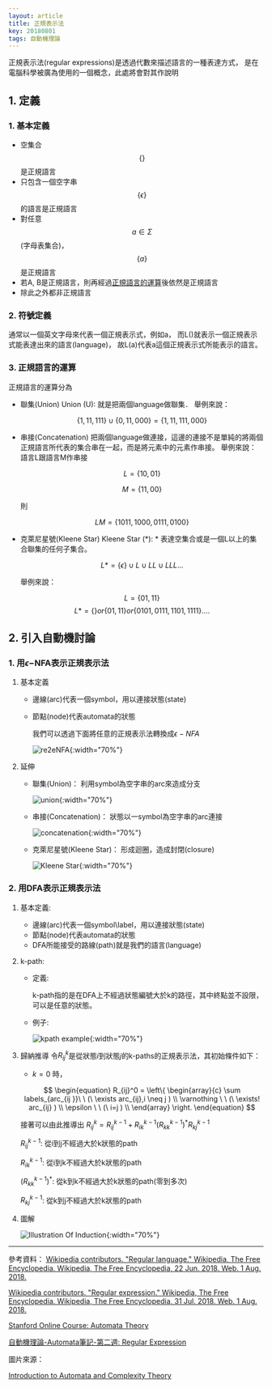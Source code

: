 ```yaml
---
layout: article
title: 正規表示法
key: 20180801
tags: 自動機理論
---
```


正規表示法(regular expressions)是透過代數來描述語言的一種表達方式，
是在電腦科學被廣為使用的一個概念，此處將會對其作說明

<!--more-->

## 1. 定義
### 1. 基本定義
* 空集合$$\{  \}$$是正規語言
* 只包含一個空字串$$\{\epsilon\}$$的語言是正規語言
* 對任意$$a\in\Sigma$$(字母表集合)，$$\{a\}$$是正規語言
* 若A, B是正規語言，則再經過[正規語言的運算](#3-正規語言的運算)後依然是正規語言
* 除此之外都非正規語言


### 2. 符號定義
通常以一個英文字母來代表一個正規表示式，例如a，
而L()就表示一個正規表示式能表達出來的語言(language)，
故L(a)代表a這個正規表示式所能表示的語言。


### 3. 正規語言的運算
正規語言的運算分為
- 聯集(Union)
   Union (U): 就是把兩個language做聯集．
   舉例來說： 

   $$ \left \{1, 11, 111\right \} \cup \left \{0, 11, 000\right \} = \left \{1, 11, 111, 000\right \} $$


- 串接(Concatenation)
   把兩個language做連接，這邊的連接不是單純的將兩個正規語言所代表的集合串在一起，而是將元素中的元素作串接。
   舉例來說：
   語言L跟語言M作串接

   $$ L = \left \{ 10, 01 \right \} $$

   $$ M = \left \{ 11, 00 \right \} $$

   則

   $$ LM = \left \{ 1011, 1000, 0111, 0100 \right \} $$



- 克萊尼星號(Kleene Star)
   Kleene Star (*): * 表達空集合或是一個L以上的集合聯集的任何子集合。 

   $$ L* = \left \{ \epsilon \right \} \cup L \cup LL \cup LLL ... $$

   舉例來說：

   $$ L = \left \{01, 11\right \} $$
   $$ L*= \left \{\right \} or \left \{01, 11\right \} or \left \{0101, 0111, 1101, 1111\right \} .... $$

## 2. 引入自動機討論
### 1. 用$\epsilon-$NFA表示正規表示法
1. 基本定義
   * 邊線(arc)代表一個symbol，用以連接狀態(state)
   * 節點(node)代表automata的狀態


     我們可以透過下面將任意的正規表示法轉換成$\epsilon-NFA$


     ![re2eNFA](/pic/automata/regularExpressions/RE2eNFA.png){:width="70%"}

2. 延伸
   - 聯集(Union)：
     利用symbol為空字串的arc來造成分支

     ![union](/pic/automata/regularExpressions/union.png){:width="70%"}


   - 串接(Concatenation)：
     狀態以一symbol為空字串的arc連接

     ![concatenation](/pic/automata/regularExpressions/concatenation.png){:width="70%"}



   - 克萊尼星號(Kleene Star)：
     形成迴圈，造成封閉(closure)

     ![Kleene Star](/pic/automata/regularExpressions/KleeneStar.png){:width="70%"}


### 2. 用DFA表示正規表示法
1. 基本定義:
   * 邊線(arc)代表一個symbol\label，用以連接狀態(state)
   * 節點(node)代表automata的狀態
   * DFA所能接受的路線(path)就是我們的語言(language)

2. k-path:
   * 定義:

     k-path指的是在DFA上不經過狀態編號大於k的路徑，其中終點並不設限，可以是任意的狀態。

   * 例子:

     ![kpath example](/pic/automata/regularExpressions/kpath_example.png){:width="70%"}
     

3. 歸納推導
   令$R_{ij}^k$是從狀態$i$到狀態$j$的k-paths的正規表示法，其初始條件如下：
   * $k=0$ 時，

    $$
    \begin{equation}
      R_{ij}^0  = \left\{
       \begin{array}{c}
       \sum labels_{arc_{ij }}\ \ (\ \exists arc_{ij},i \neq j )  \\
       \varnothing \ \ (\ \exists! arc_{ij} )  \\
       \epsilon \ \ (\ i=j )  \\
       \end{array}
      \right.
    \end{equation}
    $$

   接著可以由此推導出
   $R_{ij}^k = R_{ij}^{k-1} + R_{ik}^{k-1}(R_{kk}^{k-1})^*R_{kj}^{k-1}$
   
   $R_{ij}^{k-1}$: 從i到j不經過大於k狀態的path


   $R_{ik}^{k-1}$: 從i到k不經過大於k狀態的path


   $(R_{kk}^{k-1})^*$: 從k到k不經過大於k狀態的path(零到多次)


   $R_{kj}^{k-1}$: 從k到j不經過大於k狀態的path

4. 圖解

   ![Illustration Of Induction](/pic/automata/regularExpressions/IllustrationOfInduction.png){:width="70%"}


---
參考資料：
[Wikipedia contributors. "Regular language." Wikipedia, The Free Encyclopedia. Wikipedia, The Free Encyclopedia, 22 Jun. 2018. Web. 1 Aug. 2018.](https://en.wikipedia.org/wiki/Regular_language)

[Wikipedia contributors. "Regular expression." Wikipedia, The Free Encyclopedia. Wikipedia, The Free Encyclopedia, 31 Jul. 2018. Web. 1 Aug. 2018.](https://en.wikipedia.org/wiki/Regular_expression)

[Stanford Online Course: Automata Theory](https://lagunita.stanford.edu/courses/course-v1:ComputerScience+Automata+SelfPaced/about)

[自動機理論-Automata筆記-第二週: Regular Expression](http://www.evanlin.com/moocs-coursera-automata-note2/)


圖片來源：

[Introduction to Automata and Complexity Theory](http://infolab.stanford.edu/~ullman/ialc/spr10/spr10.html#LECTURE%20NOTES)

